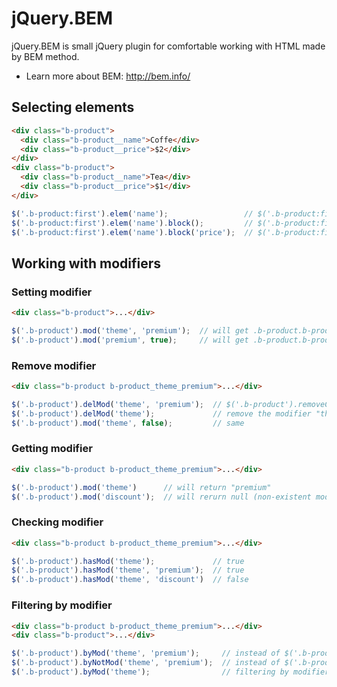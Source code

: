 jQuery.BEM
==========

jQuery.BEM is small jQuery plugin for comfortable working with HTML made by BEM method.

 * Learn more about BEM: http://bem.info/ 


Selecting elements
------------------

```html
<div class="b-product">
  <div class="b-product__name">Coffe</div>
  <div class="b-product__price">$2</div>
</div>
<div class="b-product">
  <div class="b-product__name">Tea</div>
  <div class="b-product__price">$1</div>
</div>
```

```javascript
$('.b-product:first').elem('name');                 // $('.b-product:first > .b-product__name')
$('.b-product:first').elem('name').block();         // $('.b-product:first > .b-product__name').closest('.b-product')
$('.b-product:first').elem('name').block('price');  // $('.b-product:first > .b-product__name').siblings('.b-product__price')
```


Working with modifiers
----------------------

### Setting modifier

```html
<div class="b-product">...</div>
```

```javascript
$('.b-product').mod('theme', 'premium');  // will get .b-product.b-product_theme_premium
$('.b-product').mod('premium', true);     // will get .b-product.b-product_premium_true
```

### Remove modifier

```html
<div class="b-product b-product_theme_premium">...</div>
```

```javascript
$('.b-product').delMod('theme', 'premium');  // $('.b-product').removeClass('.b-product_theme_premium');
$('.b-product').delMod('theme');             // remove the modifier "theme" of any value (.b-product_theme_*)
$('.b-product').mod('theme', false);         // same
```

### Getting modifier

```html
<div class="b-product b-product_theme_premium">...</div>
```

```javascript
$('.b-product').mod('theme')      // will return "premium"
$('.b-product').mod('discount');  // will rerurn null (non-existent modifier)
```

### Checking modifier

```html
<div class="b-product b-product_theme_premium">...</div>
```

```javascript
$('.b-product').hasMod('theme');             // true
$('.b-product').hasMod('theme', 'premium');  // true
$('.b-product').hasMod('theme', 'discount')  // false
```

### Filtering by modifier

```html
<div class="b-product b-product_theme_premium">...</div>
<div class="b-product">...</div>
```

```javascript
$('.b-product').byMod('theme', 'premium');     // instead of $('.b-product.b-product_theme_premium')
$('.b-product').byNotMod('theme', 'premium');  // instead of $('.b-product').not('.b-product_theme_premium')
$('.b-product').byMod('theme');                // filtering by modifier "theme" of any value (?)
```
